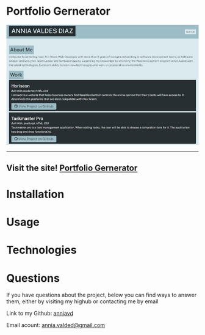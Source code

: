# Portfolio Gernerator


 ![Homepage have a red botton for portfolio generator](/images/homepage.jpg)

  _____________________________________________________________________

 ## Visit the site! [Portfolio Gernerator](https://anniavd.github.io/password-generator/)

 
# Installation 


# Usage



# Technologies 


# Questions

  If you have questions about the project, below you can find ways to answer them, either by visiting my highub or contacting me by email
  
  Link to my Github: [anniavd](https://github.com/anniavd)

  
  Email acount: [annia.valded@gmail.com](mailto:annia.valded@gmail.com)
    
